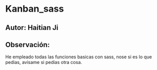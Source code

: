 # Kanban_sass

## Autor: Haitian Ji

## Observación: 
He empleado todas las funciones basicas con sass, nose si es lo que pedias, avisame si pedias otra cosa.
